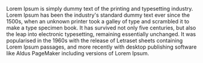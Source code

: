 Lorem Ipsum is simply dummy text of the printing and typesetting industry.
Lorem Ipsum has been the industry's standard dummy text ever since the 1500s, when an 
unknown printer took a galley of type and scrambled it to make a type specimen book.
It has survived not only five centuries, but also the leap into electronic
typesetting, remaining essentially unchanged. It was popularised in the 1960s with
the release of Letraset sheets containing Lorem Ipsum passages, and more recently
with desktop publishing software like Aldus PageMaker including versions of Lorem
Ipsum.